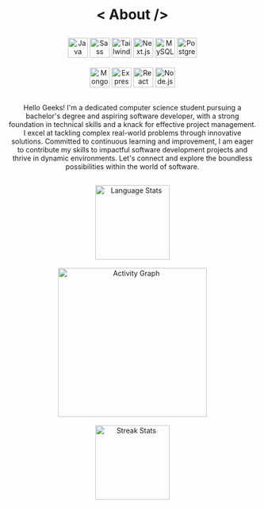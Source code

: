<h1 align="center">&lt; About /&gt;</h1>


##
<div align="center"> 
<!--   <img src="https://cdn.jsdelivr.net/gh/devicons/devicon/icons/python/python-original.svg" height="40" width="40" alt="Python" /> -->
  <img src="https://cdn.jsdelivr.net/gh/devicons/devicon/icons/java/java-original.svg" height="40" width="40" alt="Java" />
  <img src="https://cdn.jsdelivr.net/gh/devicons/devicon/icons/sass/sass-original.svg" height="40" width="40" alt="Sass" />
  <img src="https://skillicons.dev/icons?i=tailwind" height="40" width="40" alt="Tailwind CSS" />
  <img src="https://cdn.jsdelivr.net/gh/devicons/devicon/icons/nextjs/nextjs-plain.svg" height="40" width="40" alt="Next.js" />
  <img src="https://cdn.jsdelivr.net/gh/devicons/devicon/icons/mysql/mysql-original.svg" height="40" width="40" alt="MySQL" />
  <img src="https://cdn.jsdelivr.net/gh/devicons/devicon/icons/postgresql/postgresql-original.svg" height="40" width="40" alt="PostgreSQL" />
</div>

<br/>

<div align="center">
  <img src="https://cdn.jsdelivr.net/gh/devicons/devicon/icons/mongodb/mongodb-original.svg" height="40" width="40" alt="MongoDB" />
  <img src="https://skillicons.dev/icons?i=express" height="40" width="40" alt="Express" />
  <img src="https://cdn.jsdelivr.net/gh/devicons/devicon/icons/react/react-original.svg" height="40" width="40" alt="React" />
  <img src="https://cdn.jsdelivr.net/gh/devicons/devicon/icons/nodejs/nodejs-original.svg" height="40" width="40" alt="Node.js" />
</div>

##

<p align="center">
  Hello Geeks! I'm a dedicated computer science student pursuing a bachelor's degree and aspiring software developer, with a strong foundation in technical skills and a knack for effective project management. I excel at tackling complex real-world problems through innovative solutions. Committed to continuous learning and improvement, I am eager to contribute my skills to impactful software development projects and thrive in dynamic environments. Let's connect and explore the boundless possibilities within the world of software.
</p>

##

<div align="center">
  <img src="https://github-readme-stats.vercel.app/api/top-langs?username=Vinothini0406&locale=en&hide_title=true&layout=compact&card_width=320&langs_count=5&theme=dark&hide_border=false&custom_title=Language%20Stats" height="150" alt="Language Stats" />
  <br /><br />
  <img src="https://github-readme-activity-graph.vercel.app/graph?username=Vinothini0406&radius=16&theme=green&area=true&custom_title=Activity%20Graph&hide_border=true&bg_color=black&color=ffffff&line=ffffff&point=ffffff&area_color=ffffff" height="300" alt="Activity Graph" />
  <br /><br />
  <img src="https://streak-stats.demolab.com?user=Vinothini0406&locale=en&mode=daily&theme=dark&hide_border=false&border_radius=5" height="150" alt="Streak Stats" />
</div>
